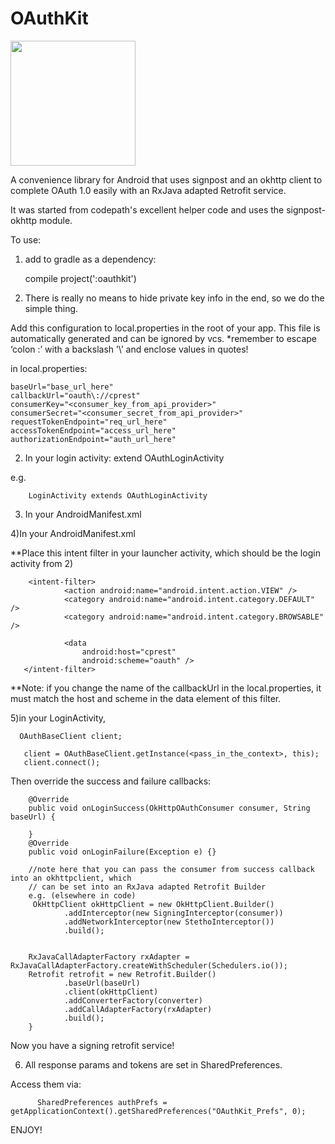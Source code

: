 OAuthKit 
=============


<img src="http://i.imgur.com/Fmmv1Zh.png" height="200"/> 

A convenience library for Android that uses signpost and an okhttp client to complete OAuth 1.0 easily with an RxJava adapted Retrofit service.

It was started from codepath's excellent helper code and uses the signpost-okhttp module.


To use:

1) add to gradle as a dependency:

    compile project(':oauthkit')



2) There is really no means to hide private key info in the end, so we do the simple thing.

 Add this configuration to local.properties in the root of your app.
 This file is automatically generated and can be ignored by vcs.
  *remember to escape ‘colon :’ with a  backslash ’\’ and enclose values in quotes!
 
in local.properties:
 
    baseUrl="base_url_here"
    callbackUrl="oauth\://cprest"  
    consumerKey="<consumer_key_from_api_provider>"
    consumerSecret="<consumer_secret_from_api_provider>"
    requestTokenEndpoint="req_url_here"
    accessTokenEndpoint="access_url_here"
    authorizationEndpoint="auth_url_here"


2) In your login activity:
 extend OAuthLoginActivity
 
 e.g.
 
        LoginActivity extends OAuthLoginActivity
 
 3) In your AndroidManifest.xml
 
      <activity android:name="com.anubis.oauthkit.OAuthLoginActivity" />
 
 4)In your AndroidManifest.xml
 
 **Place this intent filter in your launcher activity, which should be the login activity from 2)
    
        <intent-filter>
                <action android:name="android.intent.action.VIEW" />
                <category android:name="android.intent.category.DEFAULT" />
                <category android:name="android.intent.category.BROWSABLE" />

                <data
                    android:host="cprest"
                    android:scheme="oauth" />
       </intent-filter>
**Note: if you change the name of the callbackUrl in the local.properties, it must match the host and scheme in the
data element of this filter.

5)in your LoginActivity, 
      
      OAuthBaseClient client;
  
       client = OAuthBaseClient.getInstance(<pass_in_the_context>, this);
       client.connect();
   
   Then override the success and failure callbacks:
   
        @Override
        public void onLoginSuccess(OkHttpOAuthConsumer consumer, String baseUrl) {
        
        }
        @Override
        public void onLoginFailure(Exception e) {}
        
        //note here that you can pass the consumer from success callback into an okhttpclient, which
        // can be set into an RxJava adapted Retrofit Builder
        e.g. (elsewhere in code)
         OkHttpClient okHttpClient = new OkHttpClient.Builder()
                .addInterceptor(new SigningInterceptor(consumer))
                .addNetworkInterceptor(new StethoInterceptor())
                .build();


        RxJavaCallAdapterFactory rxAdapter = RxJavaCallAdapterFactory.createWithScheduler(Schedulers.io());
        Retrofit retrofit = new Retrofit.Builder()
                .baseUrl(baseUrl)
                .client(okHttpClient)
                .addConverterFactory(converter)
                .addCallAdapterFactory(rxAdapter)
                .build();
        }
    

        
 Now you have a signing retrofit service!
 
 6) All response params and tokens are set in SharedPreferences.
 
 Access them via:
          
          SharedPreferences authPrefs = getApplicationContext().getSharedPreferences("OAuthKit_Prefs", 0);
 
 ENJOY!
     




 
 

